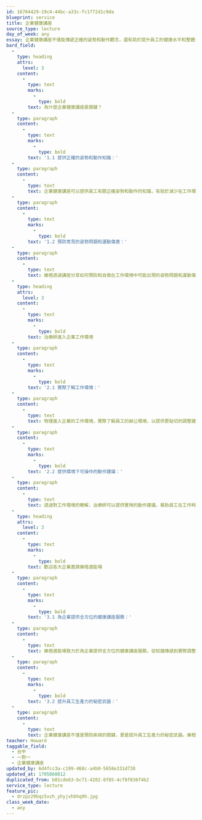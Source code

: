 ```yaml
---
id: 16764429-19c4-44bc-a33c-fc1f72d1c9da
blueprint: service
title: 企業健康講座
source_type: lecture
day_of_week: any
essay: 企業健康講座不僅能傳遞正確的姿勢和動作觀念，還有助於提升員工的健康水平和整體生產力。這種全方位的健康講座不僅能減少辦公室常見的姿勢問題和運動傷害，同時也提供了預防和自救的實用知識。
bard_field:
  -
    type: heading
    attrs:
      level: 3
    content:
      -
        type: text
        marks:
          -
            type: bold
        text: 為什麼企業健康講座是關鍵？
  -
    type: paragraph
    content:
      -
        type: text
        marks:
          -
            type: bold
        text: '1.1 提供正確的姿勢和動作知識：'
  -
    type: paragraph
    content:
      -
        type: text
        text: 企業健康講座可以提供員工有關正確姿勢和動作的知識，有助於減少在工作環境中可能出現的身體不適。
  -
    type: paragraph
    content:
      -
        type: text
        marks:
          -
            type: bold
        text: '1.2 預防常見的姿勢問題和運動傷害：'
  -
    type: paragraph
    content:
      -
        type: text
        text: 樂橙透過講座分享如何預防和自救在工作環境中可能出現的姿勢問題和運動傷害，提升員工對自身健康的認識。
  -
    type: heading
    attrs:
      level: 3
    content:
      -
        type: text
        marks:
          -
            type: bold
        text: 治療師進入企業工作環境
  -
    type: paragraph
    content:
      -
        type: text
        marks:
          -
            type: bold
        text: '2.1 實際了解工作環境：'
  -
    type: paragraph
    content:
      -
        type: text
        text: 物理進入企業的工作環境，實際了解員工的辦公環境，以提供更貼切的調整建議。
  -
    type: paragraph
    content:
      -
        type: text
        marks:
          -
            type: bold
        text: '2.2 提供環境下可操作的動作建議：'
  -
    type: paragraph
    content:
      -
        type: text
        text: 透過對工作環境的瞭解，治療師可以提供實用的動作建議，幫助員工在工作時保持正確的姿勢，提升整體工作環境的健康度。
  -
    type: heading
    attrs:
      level: 3
    content:
      -
        type: text
        marks:
          -
            type: bold
        text: 歡迎各大企業邀請樂橙適能場
  -
    type: paragraph
    content:
      -
        type: text
        marks:
          -
            type: bold
        text: '3.1 為企業提供全方位的健康講座服務：'
  -
    type: paragraph
    content:
      -
        type: text
        text: 樂橙適能場致力於為企業提供全方位的健康講座服務，從知識傳遞到實際調整建議，為員工打造健康的工作環境。
  -
    type: paragraph
    content:
      -
        type: text
        marks:
          -
            type: bold
        text: '3.2 提升員工生產力的秘密武器：'
  -
    type: paragraph
    content:
      -
        type: text
        text: 企業健康講座不僅是預防疾病的關鍵，更是提升員工生產力的秘密武器。樂橙適能場期待與各大企業攜手，共創健康、積極的工作氛圍。
teacher: Howard
taggable_field:
  - 台中
  - 一對一
  - 企業健康講座
updated_by: 6d4fcc3a-c199-468c-a4b0-5658e331d738
updated_at: 1705860812
duplicated_from: b01cde63-bc71-4202-8f85-4cf8f836f4b2
service_type: lecture
feature_pic:
  - drzpz29bqz5xzh_yhyjvhbhq9h.jpg
class_week_date:
  - any
---
```

